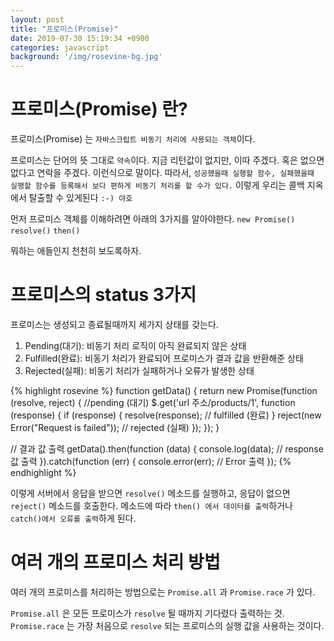 ```yaml
---
layout: post
title: "프로미스(Promise)"
date: 2019-07-30 15:19:34 +0900
categories: javascript
background: '/img/rosevine-bg.jpg'
---
```


# 프로미스(Promise) 란?

프로미스(Promise) 는 `자바스크립트 비동기 처리에 사용되는 객체`이다.

프로미스는 단어의 뜻 그대로 `약속`이다.
지금 리턴값이 없지만, 이따 주겠다. 혹은 없으면 없다고 연락을 주겠다. 이런식으로 말이다.
따라서, `성공했을때 실행할 함수, 실패했을때 실팽할 함수를 등록해서 보다 편하게 비동기 처리를 할 수가 있다.`
이렇게 우리는 콜백 지옥에서 탈출할 수 있게된다 `:-) 야호`

먼저 프로미스 객체를 이해하려면 아래의 3가지를 알아야한다.
`new Promise()`
`resolve()`
`then()`

뭐하는 애들인지 천천히 보도록하자.


# 프로미스의 status 3가지

프로미스는 생성되고 종료될때까지 세가지 상태를 갖는다.
1. Pending(대기): 비동기 처리 로직이 아직 완료되지 않은 상태
2. Fulfilled(완료): 비동기 처리가 완료되어 프로미스가 결과 값을 반환해준 상태
3. Rejected(실패): 비동기 처리가 실패하거나 오류가 발생한 상태


{% highlight rosevine %}
function getData() {
  return new Promise(function (resolve, reject) { //pending (대기)
    $.get('url 주소/products/1', function (response) {
      if (response) {
        resolve(response); // fulfilled (완료)
      }
      reject(new Error("Request is failed")); // rejected (실패)
    });
  });
}

// 결과 값 출력
getData().then(function (data) {
  console.log(data); // response 값 출력
}).catch(function (err) {
  console.error(err); // Error 출력
});
{% endhighlight %}

이렇게 서버에서 응답을 받으면 `resolve()` 메소드를 실행하고,
응답이 없으면 `reject()` 메소드를 호출한다.
메소드에 따라 `then() 에서 데이터를 출력`하거나 `catch()에서 오류를 출력`하게 된다.

# 여러 개의 프로미스 처리 방법

여러 개의 프로미스를 처리하는 방법으로는
`Promise.all` 과 `Promise.race` 가 있다.

`Promise.all` 은 모든 프로미스가 `resolve` 될 때까지 기다렸다 출력하는 것.
`Promise.race` 는 가장 처음으로 `resolve` 되는 프로미스의 실행 값을 사용하는 것이다.

